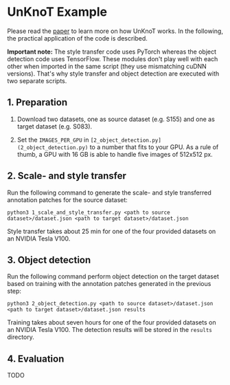 # UnKnoT Example

Please read the [paper](#) to learn more on how UnKnoT works. In the following, the practical application of the code is described.

**Important note:** The style transfer code uses PyTorch whereas the object detection code uses TensorFlow. These modules don't play well with each other when imported in the same script (they use mismatching cuDNN versions). That's why style transfer and object detection are executed with two separate scripts.

## 1. Preparation

1. Download two datasets, one as source dataset (e.g. S155) and one as target dataset (e.g. S083).

2. Set the `IMAGES_PER_GPU` in `[2_object_detection.py](2_object_detection.py)` to a number that fits to your GPU. As a rule of thumb, a GPU with 16 GB is able to handle five images of 512x512 px.

## 2. Scale- and style transfer

Run the following command to generate the scale- and style transferred annotation patches for the source dataset:

```
python3 1_scale_and_style_transfer.py <path to source dataset>/dataset.json <path to target dataset>/dataset.json
```

Style transfer takes about 25 min for one of the four provided datasets on an NVIDIA Tesla V100.

## 3. Object detection

Run the following command perform object detection on the target dataset based on training with the annotation patches generated in the previous step:

```
python3 2_object_detection.py <path to source dataset>/dataset.json <path to target dataset>/dataset.json results
```

Training takes about seven hours for one of the four provided datasets on an NVIDIA Tesla V100. The detection results will be stored in the `results` directory.

## 4. Evaluation

TODO
